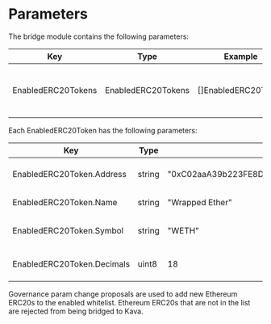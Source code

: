 # Parameters

The bridge module contains the following parameters:

| Key                | Type               | Example             | Description                             |
| ------------------ | ------------------ | ------------------- | --------------------------------------- |
| EnabledERC20Tokens | EnabledERC20Tokens | []EnabledERC20Token | array of ERC20 tokens allowed to bridge |

Each EnabledERC20Token has the following parameters:

| Key                        | Type   | Example                                      | Description               |
| -------------------------- | ------ | -------------------------------------------- | ------------------------- |
| EnabledERC20Token.Address  | string | "0xC02aaA39b223FE8D0A0e5C4F27eAD9083C756Cc2" | ERC20 address on Ethereum |
| EnabledERC20Token.Name     | string | "Wrapped Ether"                              | ERC20 token name          |
| EnabledERC20Token.Symbol   | string | "WETH"                                       | ERC20 token symbol        |
| EnabledERC20Token.Decimals | uint8  | 18                                           | ERC20 token decimals      |

Governance param change proposals are used to add new Ethereum ERC20s to the
enabled whitelist. Ethereum ERC20s that are not in the list are rejected from
being bridged to Kava.
